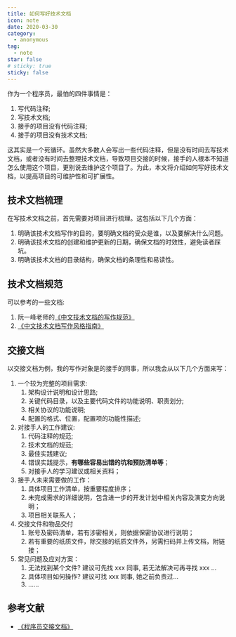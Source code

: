```yaml
---
title: 如何写好技术文档
icon: note
date: 2020-03-30
category:
  - anonymous
tag:
  - note
star: false
# sticky: true
sticky: false
---
```


作为一个程序员，最怕的四件事情是：

1. 写代码注释;
2. 写技术文档;
3. 接手的项目没有代码注释;
4. 接手的项目没有技术文档;

这其实是一个死循环。虽然大多数人会写出一些代码注释，但是没有时间去写技术文档，或者没有时间去整理技术文档，导致项目交接的时候，接手的人根本不知道怎么使用这个项目，更别说去维护这个项目了。为此，本文将介绍如何写好技术文档，以提高项目的可维护性和可扩展性。

## 技术文档梳理

在写技术文档之前，首先需要对项目进行梳理。这包括以下几个方面：

1. 明确该技术文档写作的目的，要明确文档的受众是谁，以及要解决什么问题。
2. 明确该技术文档的创建和维护更新的日期，确保文档的时效性，避免读者踩坑。
3. 明确该技术文档的目录结构，确保文档的条理性和易读性。

## 技术文档规范

可以参考的一些文档:

1. 阮一峰老师的[《中文技术文档的写作规范》](https://github.com/ruanyf/document-style-guide)
2. [《中文技术文档写作风格指南》](https://github.com/yikeke/zh-style-guide/)

## 交接文档

以交接文档为例，我的写作对象是的接手的同事，所以我会从以下几个方面来写：

1. 一个较为完整的项目需求:
   1. 架构设计说明和设计思路;
   2. 关键代码目录，以及主要代码文件的功能说明、职责划分;
   3. 相关协议的功能说明;
   4. 配置的格式、位置，配置项的功能性描述;
2. 对接手人的工作建议:
   1. 代码注释的规范;
   2. 技术文档的规范;
   3. 最佳实践建议;
   4. 错误实践提示，**有哪些容易出错的坑和预防清单等**；
   5. 对接手人的学习建议或相关资料；
3. 接手人未来需要做的工作：
   1. 具体项目工作清单，按重要程度排序；
   2. 未完成需求的详细说明，包含进一步的开发计划中相关内容及演变方向说明；
   3. 项目相关联系人；
4. 交接文件和物品交付
   1. 账号及密码清单，若有涉密相关，则依据保密协议进行说明；
   2. 若有重要的纸质文件，除交接的纸质文件外，另需扫码并上传文档，附链接；
5. 常见问题及应对方案：
   1. 无法找到某个文件? 建议可先找 xxx 同事, 若无法解决可再寻找 xxx ...
   2. 具体项目如何操作? 建议可找 xxx 同事, 她之前负责过...
   3. ......

## 参考文献

- [《程序员交接文档》](https://lixianmin.gitbooks.io/writer/content/manager/coder-handover.html)
